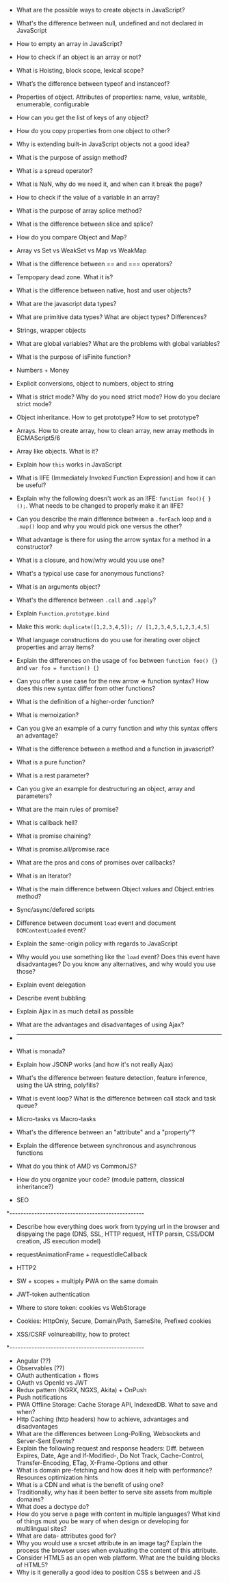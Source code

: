 * What are the possible ways to create objects in JavaScript?
* What's the difference between null, undefined and not declared in JavaScript
* How to empty an array in JavaScript?
* How to check if an object is an array or not?
* What is Hoisting, block scope, lexical scope?
* What’s the difference between typeof and instanceof?
* Properties of object. Attributes of properties: name, value, writable, enumerable, configurable
* How can you get the list of keys of any object?
* How do you copy properties from one object to other?
* Why is extending built-in JavaScript objects not a good idea?
* What is the purpose of assign method?
*	What is a spread operator?
* What is NaN, why do we need it, and when can it break the page?
* How to check if the value of a variable in an array?
* What is the purpose of array splice method?
*	What is the difference between slice and splice?
*	How do you compare Object and Map?
* Array vs Set vs WeakSet vs Map vs WeakMap
*	What is the difference between == and === operators?
* Tempopary dead zone. What it is?
*	What is the difference between native, host and user objects?
*	What are the javascript data types?
*	What are primitive data types? What are object types? Differences?
* Strings, wrapper objects
*	What are global variables? What are the problems with global variables?
*	What is the purpose of isFinite function?
* Numbers + Money
* Explicit conversions, object to numbers, object to string
* What is strict mode?	Why do you need strict mode? How do you declare strict mode?
* Object inheritance. How to get prototype? How to set prototype?
* Arrays. How to create array, how to clean array, new array methods in ECMAScript5/6
* Array like objects. What is it?
* Explain how `this` works in JavaScript
* What is IIFE (Immediately Invoked Function Expression) and how it can be useful?
* Explain why the following doesn't work as an IIFE: `function foo(){ }();`. What needs to be changed to properly make it an IIFE?
* Can you describe the main difference between a `.forEach` loop and a `.map()` loop and why you would pick one versus the other?
* What advantage is there for using the arrow syntax for a method in a constructor?
* What is a closure, and how/why would you use one?
* What's a typical use case for anonymous functions?
*	What is an arguments object?
* What's the difference between `.call` and `.apply`?
* Explain `Function.prototype.bind`
* Make this work: `duplicate([1,2,3,4,5]); // [1,2,3,4,5,1,2,3,4,5]`
* What language constructions do you use for iterating over object properties and array items?
* Explain the differences on the usage of `foo` between `function foo() {}` and `var foo = function() {}`
* Can you offer a use case for the new arrow => function syntax? How does this new syntax differ from other functions?
* What is the definition of a higher-order function?
*	What is memoization?
* Can you give an example of a curry function and why this syntax offers an advantage?
* What is the difference between a method and a function in javascript?
*	What is a pure function?
*	What is a rest parameter?
* Can you give an example for destructuring an object, array and parameters?
*	What are the main rules of promise?
*	What is callback hell?
*	What is promise chaining?
*	What is promise.all/promise.race
*	What are the pros and cons of promises over callbacks?
*	What is an Iterator?
*	What is the main difference between Object.values and Object.entries method?
* Sync/async/defered scripts
* Difference between document `load` event and document `DOMContentLoaded` event?
* Explain the same-origin policy with regards to JavaScript
* Why would you use something like the `load` event? Does this event have disadvantages? Do you know any alternatives, and why would you use those?
* Explain event delegation
* Describe event bubbling
* Explain Ajax in as much detail as possible
* What are the advantages and disadvantages of using Ajax?

* -----------------------------------------------
* What is monada?
* Explain how JSONP works (and how it's not really Ajax)
* What's the difference between feature detection, feature inference, using the UA string, polyfills?
* What is event loop? What is the difference between call stack and task queue?
* Micro-tasks vs Macro-tasks

* What's the difference between an "attribute" and a "property"?
* Explain the difference between synchronous and asynchronous functions
* What do you think of AMD vs CommonJS?
* How do you organize your code? (module pattern, classical inheritance?)
* SEO

*-------------------------------------------------
* Describe how everything does work from typying url in the browser and dispyaing the page (DNS, SSL, HTTP request, HTTP parsin, CSS/DOM creation, JS execution model)
* requestAnimationFrame + requestIdleCallback
* HTTP2
* SW + scopes + multiply PWA on the same domain

* JWT-token authentication
* Where to store token: cookies vs WebStorage
* Cookies: HttpOnly, Secure, Domain/Path, SameSite, Prefixed cookies
* XSS/CSRF volnureability, how to protect

*-------------------------------------------------
* Angular (??)
* Observables (??)
* OAuth authentication + flows
* OAuth vs OpenId vs JWT
* Redux pattern (NGRX, NGXS, Akita) + OnPush
* Push notifications
* PWA Offline Storage: Cache Storage API, IndexedDB. What to save and when?
* Http Caching (http headers) how to achieve, advantages and disadvantages
* What are the differences between Long-Polling, Websockets and Server-Sent Events?
* Explain the following request and response headers: Diff. between Expires, Date, Age and If-Modified-, Do Not Track, Cache-Control, Transfer-Encoding, ETag, X-Frame-Options and other
* What is domain pre-fetching and how does it help with performance? Resources optimization hints
* What is a CDN and what is the benefit of using one?
* Traditionally, why has it been better to serve site assets from multiple domains?
* What does a doctype do?
* How do you serve a page with content in multiple languages? What kind of things must you be wary of when design or developing for multilingual sites?
* What are data- attributes good for?
* Why you would use a srcset attribute in an image tag? Explain the process the browser uses when evaluating the content of this attribute.
* Consider HTML5 as an open web platform. What are the building blocks of HTML5?
* Why is it generally a good idea to position CSS <link>s between <head></head> and JS <script>s just before </body>? Do you know any exceptions?
* What is progressive rendering?
* What tools would you use to find a performance bug in your code?
* Explain the difference between layout, painting and compositing.
* What are some ways you may improve your website's scrolling performance?
* Fonts influence on the performacne. Options to optimize it
